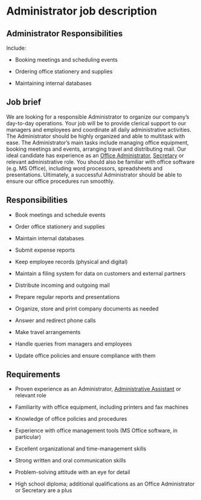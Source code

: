 # Administrator job description


## Administrator Responsibilities

Include:

* Booking meetings and scheduling events

* Ordering office stationery and supplies

* Maintaining internal databases


## Job brief

We are looking for a responsible Administrator to organize our company’s day-to-day operations. Your job will be to provide clerical support to our managers and employees and coordinate all daily administrative activities.
The Administrator should be highly organized and able to multitask with ease. The Administrator’s main tasks include managing office equipment, booking meetings and events, arranging travel and distributing mail. Our ideal candidate has experience as an <a href="https://resources.workable.com/office-administrator-job-description" target="_blank">Office Administrator</a>, <a href="https://resources.workable.com/secretary-job-description" target="_blank">Secretary</a> or relevant administrative role. You should also be familiar with office software (e.g. MS Office), including word processors, spreadsheets and presentations.
Ultimately, a successful Administrator should be able to ensure our office procedures run smoothly.


## Responsibilities

* Book meetings and schedule events

* Order office stationery and supplies

* Maintain internal databases

* Submit expense reports

* Keep employee records (physical and digital)

* Maintain a filing system for data on customers and external partners

* Distribute incoming and outgoing mail

* Prepare regular reports and presentations

* Organize, store and print company documents as needed

* Answer and redirect phone calls

* Make travel arrangements

* Handle queries from managers and employees

* Update office policies and ensure compliance with them


## Requirements

* Proven experience as an Administrator, <a href="https://resources.workable.com/administrative-assistant-job-description" target="_blank">Administrative Assistant</a> or relevant role

* Familiarity with office equipment, including printers and fax machines

* Knowledge of office policies and procedures

* Experience with office management tools (MS Office software, in particular)

* Excellent organizational and time-management skills

* Strong written and oral communication skills

* Problem-solving attitude with an eye for detail

* High school diploma; additional qualifications as an Office Administrator or Secretary are a plus
